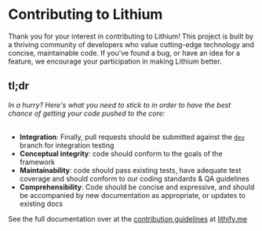 # Contributing to Lithium

Thank you for your interest in contributing to Lithium! This project is built by a thriving community of developers who value cutting-edge technology and concise, maintainable code. If you've found a bug, or have an idea for a feature, we encourage your participation in making Lithium better.

## tl;dr

 _In a hurry? Here's what you need to stick to in order to have the best chance of getting your code pushed to the core:_
<br /><br />

 * **Integration**: Finally, pull requests should be submitted against the [`dev`](https://github.com/UnionOfRAD/lithium/tree/dev) branch for integration testing
 * **Conceptual integrity**: code should conform to the goals of the framework
 * **Maintainability**: code should pass existing tests, have adequate test coverage and should conform to our coding standards & QA guidelines
 * **Comprehensibility**: Code should be concise and expressive, and should be accompanied by new documentation as appropriate, or updates to existing docs

See the full documentation over at the [contribution guidelines](http://lithify.me/docs/manual/appendices/contributing.wiki) at [lithify.me](http://lithify.me/)